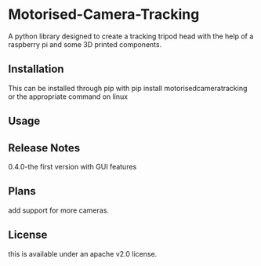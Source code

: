 # Motorised-Camera-Tracking
A python library designed to create a tracking tripod head with the help of a raspberry pi and some 3D printed components.

## Installation 
This can be installed through pip with pip install motorisedcameratracking or the appropriate command on linux
## Usage

## Release Notes
0.4.0-the first version with GUI features
## Plans
add support for more cameras. 
## License
this is available under an apache v2.0 license.
